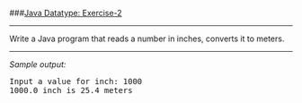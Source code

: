 ###[Java Datatype: Exercise-2](https://www.w3resource.com/java-exercises/datatypes/java-datatype-exercise-2.php)
***
<p>Write a Java program that reads a number in inches, converts it to meters.<br>

***
_Sample output:_
<pre class="output">Input a value for inch: 1000                                                                                  
1000.0 inch is 25.4 meters
</pre>